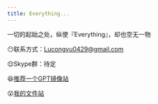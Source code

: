 ```yaml
---
title: Everything...
---
```

一切的起始之处，纵使『Everything』，却也空无一物


😶联系方式：Lucongyu0429@gmail.com

😌Skype群：待定

😆[推荐一个GPT镜像站](https://zcienq.aitianhu1.top/#/chat/)

😮[我的文件站](https://github.com/LUCONGYU123/cloud-share)
